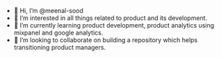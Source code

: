 - 👋 Hi, I’m @meenal-sood
- 👀 I’m interested in all things related to product and its development. 
- 🌱 I’m currently learning product development, product analytics using mixpanel and google analytics. 
- 💞️ I’m looking to collaborate on building a repository which helps transitioning product managers.


<!---
meenal-sood/meenal-sood is a ✨ special ✨ repository because its `README.md` (this file) appears on your GitHub profile.
You can click the Preview link to take a look at your changes.
--->
